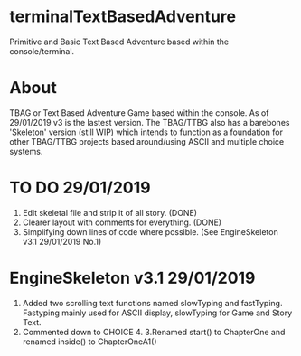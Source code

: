 # terminalTextBasedAdventure
Primitive and Basic Text Based Adventure based within the console/terminal.
# About
TBAG or Text Based Adventure Game based within the console. As of 29/01/2019 v3 is the lastest version. 
The TBAG/TTBG also has a barebones 'Skeleton' version (still WIP) which intends to function as a foundation for other TBAG/TTBG projects
based around/using ASCII and multiple choice systems.

# TO DO 29/01/2019
1. Edit skeletal file and strip it of all story. (DONE)
2. Clearer layout with comments for everything. (DONE)
3. Simplifying down lines of code where possible. (See EngineSkeleton v3.1 29/01/2019 No.1)

# EngineSkeleton v3.1 29/01/2019
1. Added two scrolling text functions named slowTyping and fastTyping. Fastyping mainly used for ASCII display,
slowTyping for Game and Story Text.
2. Commented down to CHOICE 4.
3.Renamed start() to ChapterOne and renamed inside() to ChapterOneA1()

